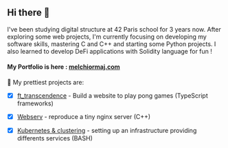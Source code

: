 ## Hi there 👋

I've been studying digital structure at 42 Paris school for 3 years now.
After exploring some web projects, I'm currently focusing on developing my software skills, mastering C and C++ and starting some Python projects. I also learned to develop DeFi applications with Solidity language for fun !

#### My Portfolio is here : [melchiormaj.com](https://www.melchiormaj.com)

🔭 My prettiest projects are:
- [x] [ft_transcendence](https://github.com/mmaj0708/ft_transcendence) - Build a website to play pong games (TypeScript frameworks)
- [x] [Webserv](https://github.com/mmaj0708/Webserv) - reproduce a tiny nginx server (C++)
- [x] [Kubernetes & clustering](https://github.com/mmaj0708/ft_services) - setting up an infrastructure providing differents services (BASH)




